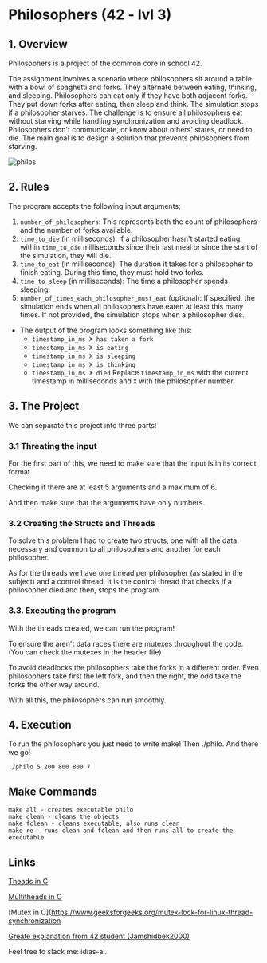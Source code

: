 # Philosophers (42 - lvl 3)

## 1. Overview

Philosophers is a project of the common core in school 42.

The assignment involves a scenario where philosophers sit around a table with a bowl of spaghetti and forks. They alternate between eating, thinking, and sleeping. Philosophers can eat only if they have both adjacent forks. They put down forks after eating, then sleep and think. The simulation stops if a philosopher starves. The challenge is to ensure all philosophers eat without starving while handling synchronization and avoiding deadlock. 
Philosophers don't communicate, or know about others' states, or need to die. The main goal is to design a solution that prevents philosophers from starving.

![philos](https://docs.microsoft.com/en-us/cpp/parallel/concrt/media/dining_philosophersproblem.png?view=msvc-170&viewFallbackFrom=vs-2019)

## 2. Rules
The program accepts the following input arguments:

1. `number_of_philosophers`: This represents both the count of philosophers and the number of forks available.
2. `time_to_die` (in milliseconds): If a philosopher hasn't started eating within `time_to_die` milliseconds since their last meal or since the start of the simulation, they will die.
3. `time_to_eat` (in milliseconds): The duration it takes for a philosopher to finish eating. During this time, they must hold two forks.
4. `time_to_sleep` (in milliseconds): The time a philosopher spends sleeping.
5. `number_of_times_each_philosopher_must_eat` (optional): If specified, the simulation ends when all philosophers have eaten at least this many times. If not provided, the simulation stops when a philosopher dies.

- The output of the program looks something like this:
  - `timestamp_in_ms X has taken a fork`
  - `timestamp_in_ms X is eating`
  - `timestamp_in_ms X is sleeping`
  - `timestamp_in_ms X is thinking`
  - `timestamp_in_ms X died`
  Replace `timestamp_in_ms` with the current timestamp in milliseconds and `X` with the philosopher number.

## 3. The Project
We can separate this project into three parts!

### 3.1 Threating the input
For the first part of this, we need to make sure that the input is in its correct format.

Checking if there are at least 5 arguments and a maximum of 6. 

And then make sure that the arguments have only numbers.

### 3.2 Creating the Structs and Threads
To solve this problem I had to create two structs, one with all the data necessary and common to all philosophers and another for each philosopher. 

As for the threads we have one thread per philosopher (as stated in the subject) and a control thread. It is the control thread that checks if a philosopher died and then, 
stops the program.

### 3.3. Executing the program
With the threads created, we can run the program!

To ensure the aren't data races there are mutexes throughout the code. (You can check the mutexes in the header file)

To avoid deadlocks the philosophers  take the forks in a different order. Even philosophers take first the left fork, and then the right, the odd take the forks the other way around.

With all this, the philosophers can run smoothly.

## 4. Execution
To run the philosophers you just need to write make! 
Then ./philo. And there we go!

```
./philo 5 200 800 800 7
 ```

## Make Commands
```
make all - creates executable philo
make clean - cleans the objects
make fclean - cleans executable, also runs clean
make re - runs clean and fclean and then runs all to create the executable
 ```
 
 ## Links

[Theads in C](https://www.geeksforgeeks.org/thread-functions-in-c-c/)

[Multitheads in C](https://www.geeksforgeeks.org/multithreading-in-c/)

[Mutex in C](https://www.geeksforgeeks.org/mutex-lock-for-linux-thread-synchronization

[Greate explanation from 42 student (Jamshidbek2000)](https://www.youtube.com/watch?v=UGQsvVKwe90&t=2s)

Feel free to slack me: idias-al.

